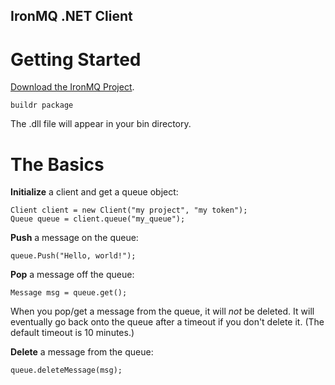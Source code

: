 IronMQ .NET Client
----------------

Getting Started
===============

[Download the IronMQ Project](https://github.com/iron-io/iron_mq_dotnet/downloads). 

    buildr package

The .dll file will appear in your bin directory.

The Basics
==========
**Initialize** a client and get a queue object:

    Client client = new Client("my project", "my token");
    Queue queue = client.queue("my_queue");

**Push** a message on the queue:

    queue.Push("Hello, world!");

**Pop** a message off the queue:

    Message msg = queue.get();

When you pop/get a message from the queue, it will *not* be deleted. It will
eventually go back onto the queue after a timeout if you don't delete it. (The
default timeout is 10 minutes.)

**Delete** a message from the queue:

    queue.deleteMessage(msg);